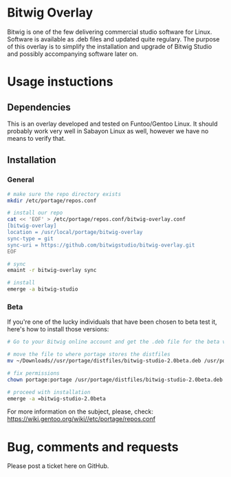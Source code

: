 # Bitwig Overlay
Bitwig is one of the few delivering commercial studio software for Linux. Software is available as .deb files and updated quite
regulary. The purpose of this overlay is to simplify the installation and upgrade of Bitwig Studio and possibly accompanying
software later on.


# Usage instuctions
## Dependencies

This is an overlay developed and tested on Funtoo/Gentoo Linux. It should probably work very well in Sabayon Linux as
well, however we have no means to verify that.


## Installation
### General
```bash
# make sure the repo directory exists
mkdir /etc/portage/repos.conf

# install our repo
cat << 'EOF' > /etc/portage/repos.conf/bitwig-overlay.conf
[bitwig-overlay]
location = /usr/local/portage/bitwig-overlay
sync-type = git
sync-uri = https://github.com/bitwigstudio/bitwig-overlay.git
EOF

# sync
emaint -r bitwig-overlay sync

# install
emerge -a bitwig-studio
```

### Beta
If you're one of the lucky individuals that have been chosen to beta test it, here's how to install those versions:

```bash
# Go to your Bitwig online account and get the .deb file for the beta version via your browser

# move the file to where portage stores the distfiles
mv ~/Downloads//usr/portage/distfiles/bitwig-studio-2.0beta.deb /usr/portage/distfiles/

# fix permissions
chown portage:portage /usr/portage/distfiles/bitwig-studio-2.0beta.deb

# proceed with installation
emerge -a =bitwig-studio-2.0beta
```

For more information on the subject, please, check: https://wiki.gentoo.org/wiki//etc/portage/repos.conf


# Bug, comments and requests
Please post a ticket here on GitHub.
